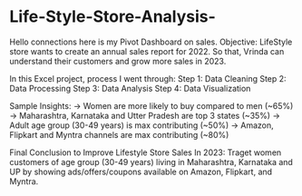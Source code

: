 # Life-Style-Store-Analysis-
Hello connections here is my Pivot Dashboard on sales.
Objective:
LifeStyle store wants to create an annual sales report for 2022. So that, Vrinda can understand their customers and grow more sales in 2023.
 
In this Excel project, process I went through:
Step 1: Data Cleaning
Step 2: Data Processing
Step 3: Data Analysis
Step 4: Data Visualization
 
Sample Insights:
-> Women are more likely to buy compared to men (~65%)
-> Maharashtra, Karnataka and Utter Pradesh are top 3 states (~35%)
-> Adult age group (30-49 years) is max contributing (~50%)
-> Amazon, Flipkart and Myntra channels are max contributing (~80%)
 
Final Conclusion to Improve Lifestyle Store Sales In 2023:
Traget women customers of age group (30-49 years) living in Maharashtra, Karnataka and UP by showing ads/offers/coupons available on Amazon, Flipkart, and Myntra.

